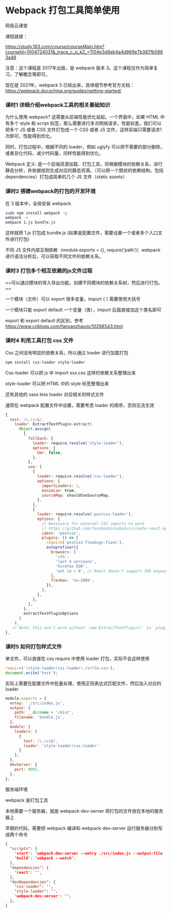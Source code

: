 # Webpack 打包工具简单使用

网易云课堂

课程链接：

https://study.163.com/course/courseMain.htm?courseId=1004724031&_trace_c_p_k2_=1104e3d9ab4a4d969e7b387fb5863a48

注意：这个课程是 2017年出版，是 webpack 版本 3。这个课程仅作为简单复习，了解概念等即可。

现在是 2021年，webpack 5 已经出来，具体细节参考官方文档：https://webpack.docschina.org/guides/getting-started/

### 课时1 详细介绍webpack工具的相关基础知识

为什么使用 webpack? 这需要从前端性能优化说起。一个界面中，如果 HTML 中有多个 style 和 script 标签，那么需要进行多次网络请求，性能较差。我们可以把多个 JS 或者 CSS 文件打包成一个 CSS 或者 JS 文件，这样前端只需要请求1次即可，性能得到优化。

同时，打包过程中，根据不同的 loader，例如 uglyfy 可以把不需要的部分删除，或者丑化代码，减少代码量，同样性能得到优化。

Webpack 定义: 是一个前端资源加载、打包工具，将根据模块的依赖关系，进行静态分析，并依据规则生成对应的静态资源。（可以把一个图状的依赖结构，包括 dependencies）打包成简单的几个 JS 文件（static assets）

### 课时2 搭建webpack的打包的开发环境

在 3 版本中，全局安装 webpack

~~~bash
sudo npm install webpack -g
webpack -v
webpack 1.js bundle.js
~~~

这样就把 1.js 打包成 bundle.js (如果是配置文件，需要设置一个或者多个入口文件进行打包)

不同 JS 文件内部互相依赖（module.exports = {}, require('path')）webpack 进行语法分析后，可以获取不同文件的依赖关系。

### 课时3 打包多个相互依赖的js文件过程

==可以通过模块的导入导出功能，创建不同模块的依赖关系树，然后进行打包。==

一个模块（文件）可以 export 很多变量，import { } 需要使用大括号

一个模块只能 export default 一个变量（类），import 后面直接加这个类名即可

export 和 export default 的区别，参考 https://www.cnblogs.com/fanyanzhao/p/10298543.html

### 课时4 利用工具打包 css 文件

Css 之间没有明显的依赖关系，所以通过 loader 进行加载打包

~~~bash
npm install css-loader style-loader
~~~

Css-loader 可以把 js 中 import xxx.css 这样的依赖关系整理出来

style-loader 可以把 HTML 中的 style 标签整理出来

还有其他的 sass less loader 对应相关的样式文件

通常在 webpack 配置文件中设置，需要考虑 loader 的顺序，否则无法生效

~~~js
{
  test: /\.css$/,
    loader: ExtractTextPlugin.extract(
      Object.assign(
        {
          fallback: {
            loader: require.resolve('style-loader'),
            options: {
              hmr: false,
            },
          },
          use: [
            {
              loader: require.resolve('css-loader'),
              options: {
                importLoaders: 1,
                minimize: true,
                sourceMap: shouldUseSourceMap,
              },
            },
            {
              loader: require.resolve('postcss-loader'),
              options: {
                // Necessary for external CSS imports to work
                // https://github.com/facebookincubator/create-react-app/issues/2677
                ident: 'postcss',
                plugins: () => [
                  require('postcss-flexbugs-fixes'),
                  autoprefixer({
                    browsers: [
                      '>1%',
                      'last 4 versions',
                      'Firefox ESR',
                      'not ie < 9', // React doesn't support IE8 anyway
                    ],
                    flexbox: 'no-2009',
                  }),
                ],
              },
            },
          ],
        },
        extractTextPluginOptions
      )
    ),
   // Note: this won't work without `new ExtractTextPlugin()` in `plugins`.
},
~~~

### 课时5 如何打包样式文件

单文件，可以直接在 css require 中使用 loader 打包，实际不会这样使用

~~~js
require('!style-loader!css-loader!./srtle.css');
document.write('test');
~~~

实际上需要在配置文件中批量处理，使用正则表达式匹配文件，然后加入对应的 loader

~~~js
module.exports = {
  entey: './src/index.js',
  output: {
    path: __dirname + '/dist',
    filename: 'bundle.js',
  },
  module: {
    loaders: [
      {
        test: /\.css$/,
        loader: 'style-loader!css-loader'
      }
    ],
  },
  devServer: {
    port: 8001,
  },
};
~~~

服务端环境

webpack 是打包工具

本地需要一个服务器，就是 webpack-dev-server 把打包的文件放在本地的服务器上

早期的代码，需要把 webpack 编译和 webpack-dev-server 运行服务器分别写成两个命令

~~~json
{
  "scripts": {
    'start': 'webpack-dev-server --entry ./src/index.js --output-file ./dist/bundle.js',
    'build': 'webpack --watch',
  },
  "dependencies": {
    'react': '',
  },
  "devDependencies": {
    "css-loader": '',
    "style-loader": '',
    'webpack-dev-server': '',
  },
}
~~~
